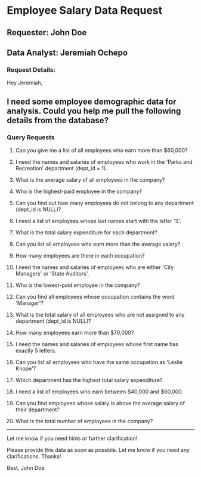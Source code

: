 # Employee Salary Data Request

## Requester: John Doe

## Data Analyst: Jeremiah Ochepo

### Request Details:

Hey Jeremiah,

I need some employee demographic data for analysis. Could you help me pull the following details from the database?
---

### **Query Requests**

1. Can you give me a list of all employees who earn more than $60,000?

2. I need the names and salaries of employees who work in the 'Parks and Recreation' department (dept_id = 1).

3. What is the average salary of all employees in the company?

4. Who is the highest-paid employee in the company?

5. Can you find out how many employees do not belong to any department (dept_id is NULL)?

6. I need a list of employees whose last names start with the letter 'S'.

7. What is the total salary expenditure for each department?

8. Can you list all employees who earn more than the average salary?

9. How many employees are there in each occupation?

10. I need the names and salaries of employees who are either 'City Managers' or 'State Auditors'.

11. Who is the lowest-paid employee in the company?

12. Can you find all employees whose occupation contains the word 'Manager'?

13. What is the total salary of all employees who are not assigned to any department (dept_id is NULL)?

14. How many employees earn more than $70,000?

15. I need the names and salaries of employees whose first name has exactly 5 letters.

16. Can you list all employees who have the same occupation as 'Leslie Knope'?

17. Which department has the highest total salary expenditure?

18. I need a list of employees who earn between $40,000 and $60,000.

19. Can you find employees whose salary is above the average salary of their department?

20. What is the total number of employees in the company?

---

Let me know if you need hints or further clarification!

Please provide this data as soon as possible. Let me know if you need any clarifications. Thanks!

Best,
John Doe

